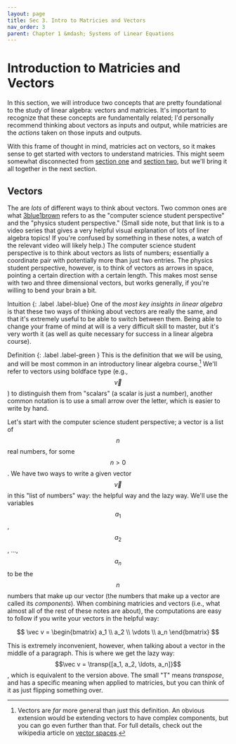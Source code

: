 ```yaml
---
layout: page
title: Sec 3. Intro to Matricies and Vectors
nav_order: 3
parent: Chapter 1 &mdash; Systems of Linear Equations
---
```


# Introduction to Matricies and Vectors
In this section, we will introduce two concepts that are pretty foundational to
the study of linear algebra: vectors and matricies.
It's important to recognize that these concepts are fundamentally related; I'd
personally recommend thinking about vectors as inputs and output, while
matricies are the *actions* taken on those inputs and outputs.

With this frame of thought in mind, matricies act on vectors, so it makes sense
to get started with vectors to understand matricies.
This might seem somewhat disconnected from [section
one](/pages/ch1/intro-linear) and [section two](/pages/ch1/intro-systems), but
we'll bring it all together in the next section.

## Vectors
The are *lots* of different ways to think about vectors.
Two common ones are what
[3blue1brown](https://www.youtube.com/watch?v=fNk_zzaMoSs) refers to as the
"computer science student perspective" and the "physics student perspective."
(Small side note, but that link is to a video series that gives a very helpful
visual explanation of lots of liner algebra topics! If you're confused by
something in these notes, a watch of the relevant video will likely help.)
The computer science student perspective is to think about vectors as lists of
numbers; essentially a coordinate pair with potentially more than just two
entries.
The physics student perspective, however, is to think of vectors as arrows in
space, pointing a certain direction with a certain length.
This makes most sense with two and three dimensional vectors, but works
generally, if you're willing to bend your brain a bit.

Intuition
{: .label .label-blue}
One of the *most key insights in linear algebra* is that these two ways of
thinking about vectors are really the same, and that it's extremely useful to
be able to switch between them.
Being able to change your frame of mind at will is a very difficult skill to
master, but it's very worth it (as well as quite necessary for success in a
linear algebra course).

Definition
{: .label .label-green }
This is the definition that we will be using, and will be most common in an
introductory linear algebra course.[^1]
We'll refer to vectors using boldface type (e.g., $$\vec v$$) to distinguish
them from "scalars" (a scalar is just a number), another common notation is to
use a small arrow over the letter, which is easier to write by hand.

[^1]:
    Vectors are *far* more general than just this definition.
    An obvious extension would be extending vectors to have complex components,
    but you can go even further than that.  For full details, check out the
    wikipedia article on
    [vector spaces](https://en.wikipedia.org/wiki/Vector_space).

Let's start with the computer science student perspective; a vector is a list
of $$n$$ real numbers, for some $$n > 0$$.
We have two ways to write a given vector $$\vec v$$ in this "list of numbers"
way: the helpful way and the lazy way.
We'll use the variables $$a_1$$, $$a_2$$, &hellip;, $$a_n$$ to be the $$n$$
numbers that make up our vector (the numbers that make up a vector are called
its *components*).
When combining matricies and vectors (i.e., what almost all of the rest of these
notes are about), the computations are easy to follow if you write your vectors
in the helpful way:

$$
\vec v = \begin{bmatrix}
a_1 \\
a_2 \\
\vdots \\
a_n
\end{bmatrix}
$$

This is extremely inconvenient, however, when talking about a vector in the
middle of a paragraph.
This is where we get the lazy way: $$\vec v = \transp{[a_1, a_2, \ldots,
a_n]}$$, which is equivalent to the version above.
The small "T" means *transpose*, and has a specific meaning when applied to
matricies, but you can think of it as just flipping something over.

